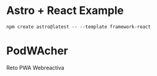 # Astro + React Example

```
npm create astro@latest -- --template framework-react
```

# PodWAcher
Reto PWA Webreactiva

